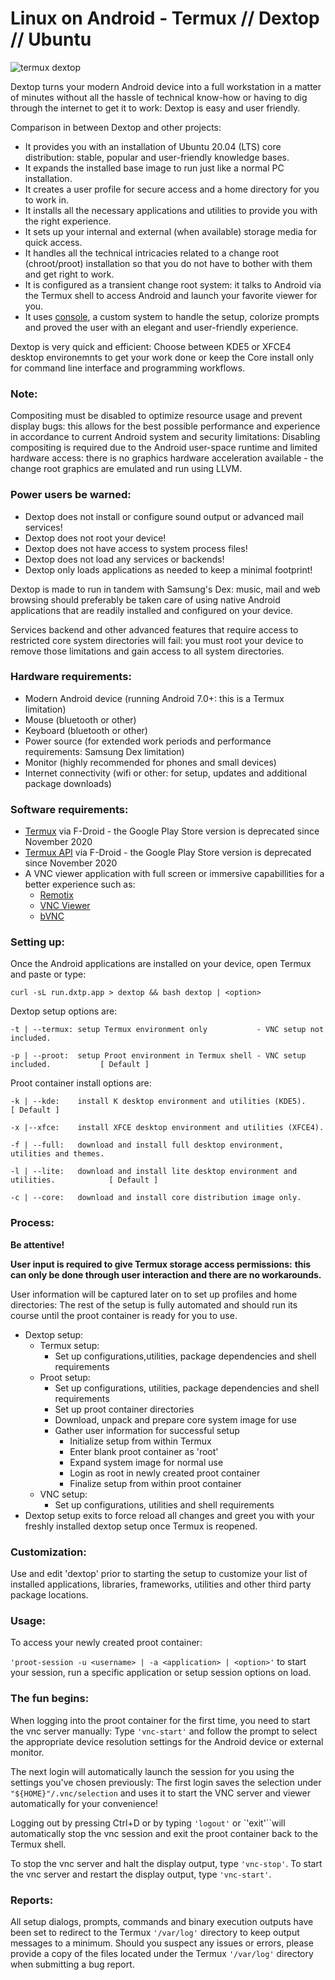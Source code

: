 # Linux on Android -  Termux // Dextop // Ubuntu
 
![termux dextop](https://github.com/nathaneltitane/dextop/blob/master/dextop.png?raw=true)

Dextop turns your modern Android device into a full workstation in a matter of minutes without all the hassle of technical know-how or having to dig through the internet to get it to work: Dextop is easy and user friendly.

Comparison in between Dextop and other projects:

- It provides you with an installation of Ubuntu 20.04 (LTS) core distribution: stable, popular and user-friendly knowledge bases.
- It expands the installed base image to run just like a normal PC installation.
- It creates a user profile for secure access and a home directory for you to work in.
- It installs all the necessary applications and utilities to provide you with the right experience.
- It sets up your internal and external (when available) storage media for quick access.
- It handles all the technical intricacies related to a change root (chroot/proot) installation so that you do not have to bother with them and get right to work.
- It is configured as a transient change root system: it talks to Android via the Termux shell to access Android and launch your favorite viewer for you.
- It uses [console](https://github.com/nathaneltitane/console), a custom system to handle the setup, colorize prompts and proved the user with an elegant and user-friendly experience.

Dextop is very quick and efficient:
Choose between KDE5 or XFCE4 desktop environemnts to get your work done or keep the Core install only for command line interface and programming workflows.

### Note:

Compositing must be disabled to optimize resource usage and prevent display bugs: this allows for the best possible performance and experience in accordance to current Android system and security limitations:
Disabling compositing is required due to the Android user-space runtime and limited hardware access: there is no graphics hardware acceleration available - the change root graphics are emulated and run using LLVM.

### Power users be warned:

- Dextop does not install or configure sound output or advanced mail services!
- Dextop does not root your device!
- Dextop does not have access to system process files!
- Dextop does not load any services or backends!
- Dextop only loads applications as needed to keep a minimal footprint!

Dextop is made to run in tandem with Samsung's Dex: music, mail and web browsing should preferably be taken care of using native Android applications that are readily installed and configured on your device.

Services backend and other advanced features that require access to restricted core system directories will fail: you must root your device to remove those limitations and gain access to all system directories.

### Hardware requirements:

- Modern Android device (running Android 7.0+: this is a Termux limitation)
- Mouse (bluetooth or other)
- Keyboard (bluetooth or other)
- Power source (for extended work periods and performance requirements: Samsung Dex limitation)
- Monitor (highly recommended for phones and small devices)
- Internet connectivity (wifi or other: for setup, updates and additional package downloads)

### Software requirements:

- [Termux](https://f-droid.org/en/packages/com.termux/ "Termux by Fredrik Fornwall")         via F-Droid - the Google Play Store version is deprecated since November 2020
- [Termux API](https://f-droid.org/en/packages/com.termux.api/ "Termux API by Fredrik Fornwall") via F-Droid - the Google Play Store version is deprecated since November 2020
- A VNC viewer application with full screen or immersive capabillities for a better experience such as:
   - [Remotix](https://play.google.com/store/apps/details?id=com.nulana.android.remotix "Remotix Remote Desktop by Nulana")
   - [VNC Viewer ](https://play.google.com/store/apps/details?id=com.realvnc.viewer.android "VNC Viewer by RealVNC Ltd.")
   - [bVNC](https://play.google.com/store/apps/details?id=com.iiordanov.freebVNC "bVNC by Iordan Iordanov")

### Setting up:

Once the Android applications are installed on your device, open Termux and paste or type:

`curl -sL run.dxtp.app > dextop && bash dextop | <option>`

Dextop setup options are:

`-t | --termux: setup Termux environment only           - VNC setup not included.                  `

`-p | --proot:  setup Proot environment in Termux shell - VNC setup included.           [ Default ]`

Proot container install options are:

`-k | --kde:    install K desktop environment and utilities (KDE5).                     [ Default ]`

`-x |--xfce:    install XFCE desktop environment and utilities (XFCE4).                            `


`-f | --full:   download and install full desktop environment, utilities and themes.               `

`-l | --lite:   download and install lite desktop environment and utilities.            [ Default ]`


`-c | --core:   download and install core distribution image only.                                 `

### Process:

**Be attentive!**

**User input is required to give Termux storage access permissions:**
**this can only be done through user interaction and there are no workarounds.**

User information will be captured later on to set up profiles and home directories:
The rest of the setup is fully automated and should run its course until the proot container is ready for you to use.

- Dextop setup:
   - Termux setup:
      - Set up configurations,utilities, package dependencies and shell requirements
   - Proot setup:
      - Set up configurations, utilities, package dependencies and shell requirements
      - Set up proot container directories
      - Download, unpack and prepare core system image for use
      - Gather user information for successful setup
         - Initialize setup from within Termux
         - Enter blank proot container as 'root'
         - Expand system image for normal use
         - Login as root in newly created proot container
         - Finalize setup from within proot container
   - VNC setup:
      - Set up configurations, utilities and shell requirements
- Dextop setup exits to force reload all changes and greet you with your freshly installed dextop setup once Termux is reopened.

### Customization:

Use and edit 'dextop' prior to starting the setup to customize your list of installed applications, libraries, frameworks, utilities and other third party package locations.

### Usage:

To access your newly created proot container:

`'proot-session -u <username> | -a <application> | <option>'` to start your session, run a specific application or setup session options on load.

### The fun begins:

When logging into the proot container for the first time, you need to start the vnc server manually:
Type `'vnc-start'` and follow the prompt to select the appropriate device resolution settings for the Android device or external monitor.


The next login will automatically launch the session for you using the settings you've chosen previously:
The first login saves the selection under `"${HOME}"/.vnc/selection` and uses it to start the VNC server and viewer automatically for your convenience!

Logging out by pressing Ctrl+D or by typing `'logout'` or `'exit'``will automatically stop the vnc session and exit the proot container back to the Termux shell.

To stop the vnc server and halt the display output, type `'vnc-stop'`.
To start the vnc server and restart the display output, type `'vnc-start'`.

### Reports:

All setup dialogs, prompts, commands and binary execution outputs have been set to redirect to the Termux `'/var/log'` directory to keep output messages to a minimum.
Should you suspect any issues or errors, please provide a copy of the files located under the Termux `'/var/log'` directory when submitting a bug report.
